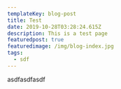```yaml
---
templateKey: blog-post
title: Test
date: 2019-10-28T03:28:24.615Z
description: This is a test page
featuredpost: true
featuredimage: /img/blog-index.jpg
tags:
  - sdf
---
```

asdfasdfasdf
